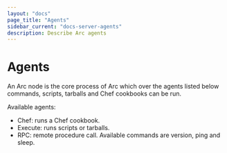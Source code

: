 ```yaml
---
layout: "docs"
page_title: "Agents"
sidebar_current: "docs-server-agents"
description: Describe Arc agents
---
```


# Agents

An Arc node is the core process of Arc which over the agents listed below commands, scripts, tarballs and Chef cookbooks can be run.

Available agents:

- Chef: runs a Chef cookbook.
- Execute: runs scripts or tarballs.
- RPC: remote procedure call. Available commands are version, ping and sleep.
